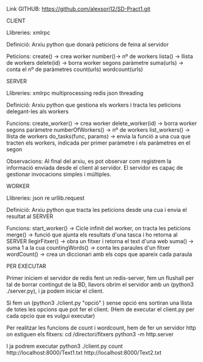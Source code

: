Link GITHUB: https://github.com/alexsori12/SD-Pract1.git

CLIENT

Llibreries:
xmlrpc

Definició:
Arxiu python que donarà peticions de feina al servidor

Peticions:
create() -> crea worker
number()-> nº de workers
lista() -> llista de workers
delete(id) -> borra worker segons paràmetre
suma(urls) -> conta el nº de paràmetres
count(urls)
wordcount(urls)




SERVER

Llibreries:
xmlrpc
multiprocessing
redis
json
threading

Definició:
Arxiu python que gestiona els workers i tracta les peticions delegant-les als workers

Funcions:
create_worker() -> crea worker
delete_worker(id) -> borra worker segons paràmetre
numberOfWorkers() -> nº de workers
list_workers() -> llista de workers
do_tasks(func, params) -> envia la funció a una cua que tracten els workers, indicada per primer paràmetre i els paràmetres en el segon

Observacions:
Al final del arxiu, es pot observar com registrem la informació enviada desde el client al servidor.
El servidor es capaç de gestionar invocacions simples i múltiples.




WORKER

Llibreries:
json
re
urllib.request

Definició:
Arxiu python que tracta les peticions desde una cua i envia el resultat al SERVER

Funcions:
start_worker() -> Cicle infinit del worker, on tracta les peticions
merge() -> funció que ajunta els resultats d'una tasca i ho retorna al SERVER
llegirFitxer() -> obra un fitxer i retorna el text d'una web
suma() -> suma 1 a la cua
countingWords() -> conta les paraules d'un fitxer
wordCount() -> crea un diccionari amb els cops que apareix cada paraula



PER EXECUTAR

Primer iniciem el servidor de redis fent un redis-server, fem un flushall per tal de borrar contingut de la BD, llavors obrim el servidor amb un (python3 ./server.py), i ja podem iniciar el client.

Si fem un (python3 ./client.py "opció" ) sense opció ens sortiran una llista de totes les opcions que pot fer el client. (Hem de executar el client.py per cada opcio que es vulgui executar)

Per realitzar les funcions de count i wordcount, hem de fer un servidor http on estiguen els fitxers:
cd /directori/fitxers
python3 -m http.server

I ja podrem executar 
python3 ./client.py count http://localhost:8000/Text1.txt http://localhost:8000/Text2.txt 

